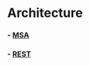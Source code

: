 # Architecture

### - [MSA](https://github.com/kmh916/study-reference-TIL/blob/master/Architecture/MSA.md)
### - [REST](https://github.com/kmh916/study-reference-TIL/blob/master/Architecture/REST.md)
